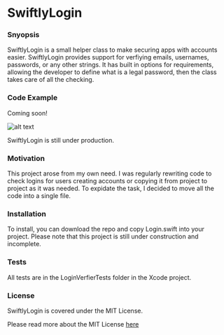 # SwiftlyLogin

### Snyopsis

SwiftlyLogin is a small helper class to make securing apps with accounts easier.
SwiftlyLogin provides support for verfiying emails, usernames, passwords, or any
other strings. It has built in options for requirements, allowing the developer
to define what is a legal password, then the class takes care of all the checking.

### Code Example

Coming soon!

![alt text][construction]

SwiftlyLogin is still under production.

### Motivation

This project arose from my own need. I was regularly rewriting code to check logins
for users creating accounts or copying it from project to project as it was needed.
To expidate the task, I decided to move all the code into a single file.

### Installation

To install, you can download the repo and copy Login.swift into your project. Please
note that this project is still under construction and incomplete.

### Tests

All tests are in the LoginVerfierTests folder in the Xcode project.

### License

SwiftlyLogin is covered under the MIT License.

Please read more about the MIT License [here][MIT License]


[construction]: http://www.habitatnewburgh.org/wp-content/uploads/2016/01/Under-Construction1.jpg "Under construction"
[MIT License]: http://choosealicense.com/licenses/mit/
